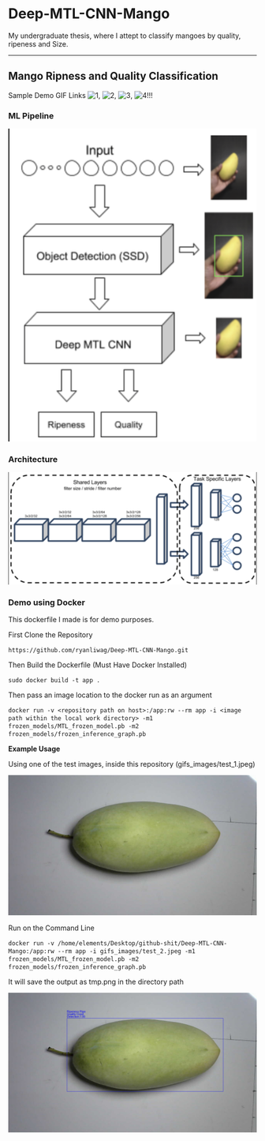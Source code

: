 # Deep-MTL-CNN-Mango

My undergraduate thesis, where I attept to classify mangoes by quality, ripeness and Size.
___

## Mango Ripness and Quality Classification 

Sample Demo GIF Links ![1][vid1], ![2][vid1], ![3][vid1], ![4][vid1]!!!

### ML Pipeline

![pipeline](gifs_images/ML_pipeline_2.png)

### Architecture

![architecture](gifs_images/ML_pipeline.png)

### Demo using Docker

This dockerfile I made is for demo purposes.

First Clone the Repository
```
https://github.com/ryanliwag/Deep-MTL-CNN-Mango.git
```

Then Build the Dockerfile (Must Have Docker Installed)
```
sudo docker build -t app .
```
Then pass an image location to the docker run as an argument

```
docker run -v <repository path on host>:/app:rw --rm app -i <image path within the local work directory> -m1 frozen_models/MTL_frozen_model.pb -m2 frozen_models/frozen_inference_graph.pb
```

**Example Usage** 

Using one of the test images, inside this repository (gifs_images/test_1.jpeg)

![test_img](gifs_images/test_2.jpeg)

Run on the Command Line
```
docker run -v /home/elements/Desktop/github-shit/Deep-MTL-CNN-Mango:/app:rw --rm app -i gifs_images/test_2.jpeg -m1 frozen_models/MTL_frozen_model.pb -m2 frozen_models/frozen_inference_graph.pb
```

It will save the output as tmp.png in the directory path

![output_img](gifs_images/output.png)


[vid1]: https://github.com/ryanliwag/Deep-MTL-CNN-Mango/tree/master/gifs_images/video_1.gif "Video 1"
[vid2]: https://github.com/ryanliwag/Deep-MTL-CNN-Mango/tree/master/gifs_images/video_2.gif "Video 2"
[vid3]: https://github.com/ryanliwag/Deep-MTL-CNN-Mango/tree/master/gifs_images/video_3.gif "Video 3"
[vid4]: https://github.com/ryanliwag/Deep-MTL-CNN-Mango/tree/master/gifs_images/video_4.gif "Video 4"
